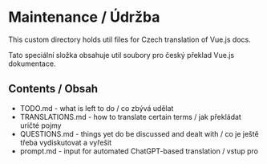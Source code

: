 # Maintenance / Údržba

This custom directory holds util files for Czech translation of Vue.js docs.

Tato speciální složka obsahuje util soubory pro český překlad Vue.js dokumentace.

## Contents / Obsah

- TODO.md - what is left to do / co zbývá udělat
- TRANSLATIONS.md - how to translate certain terms / jak překládat uričté pojmy
- QUESTIONS.md - things yet do be discussed and dealt with / co je ještě třeba vydiskutovat a vyřešit
- prompt.md - input for automated ChatGPT-based translation / vstup pro 
